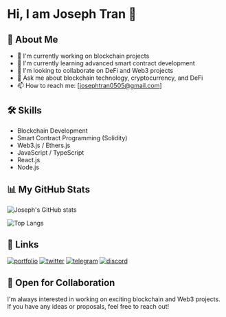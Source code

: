 # Hi, I am Joseph Tran 👋
## 🚀 About Me
- 🔭 I'm currently working on blockchain projects
- 🌱 I'm currently learning advanced smart contract development
- 👯 I'm looking to collaborate on DeFi and Web3 projects
- 💬 Ask me about blockchain technology, cryptocurrency, and DeFi
- 📫 How to reach me: [josephtran0505@gmail.com]

## 🛠 Skills
- Blockchain Development
- Smart Contract Programming (Solidity)
- Web3.js / Ethers.js
- JavaScript / TypeScript
- React.js
- Node.js

## 📊 My GitHub Stats

![Joseph's GitHub stats](https://github-readme-stats.vercel.app/api?username=Josephtran102&show_icons=true&theme=holi)

![Top Langs](https://github-readme-stats.vercel.app/api/top-langs/?username=Josephtran102&layout=compact&theme=catppuccin_mocha)

## 🔗 Links
[![portfolio](https://img.shields.io/badge/my_portfolio-000?style=for-the-badge&logo=ko-fi&logoColor=white)](https://josephtran.xyz/)
[![twitter](https://img.shields.io/badge/twitter-1DA1F2?style=for-the-badge&logo=twitter&logoColor=white)](https://x.com/josephtran102)
[![telegram](https://img.shields.io/badge/telegram-2CA5E0?style=for-the-badge&logo=telegram&logoColor=white)](https://t.me/josephtran)
[![discord](https://img.shields.io/badge/discord-7289DA?style=for-the-badge&logo=discord&logoColor=white)](https://discordapp.com/users/597430737440079883)

## 🤝 Open for Collaboration
I'm always interested in working on exciting blockchain and Web3 projects. If you have any ideas or proposals, feel free to reach out!
